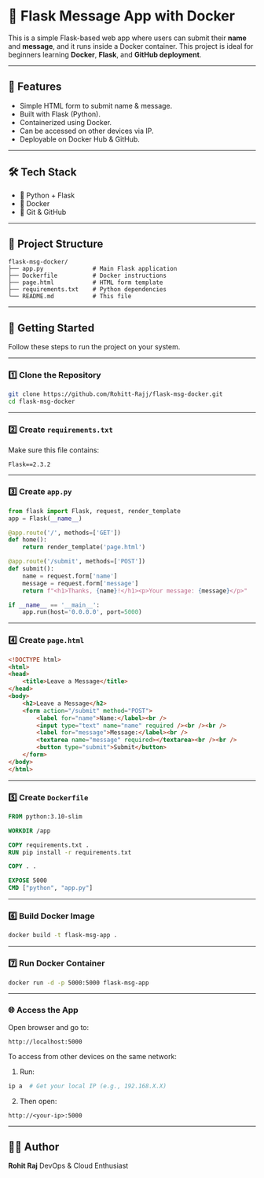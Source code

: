 # 📨 Flask Message App with Docker

This is a simple Flask-based web app where users can submit their **name** and **message**, and it runs inside a Docker container. This project is ideal for beginners learning **Docker**, **Flask**, and **GitHub deployment**.

---

## 📌 Features

* Simple HTML form to submit name & message.
* Built with Flask (Python).
* Containerized using Docker.
* Can be accessed on other devices via IP.
* Deployable on Docker Hub & GitHub.

---

## 🛠️ Tech Stack

* 🐍 Python + Flask
* 🐳 Docker
* 🧰 Git & GitHub

---

## 📁 Project Structure

```
flask-msg-docker/
├── app.py              # Main Flask application
├── Dockerfile          # Docker instructions
├── page.html           # HTML form template
├── requirements.txt    # Python dependencies
└── README.md           # This file
```

---

## 🚀 Getting Started

Follow these steps to run the project on your system.

---

### 1️⃣ Clone the Repository

```bash
git clone https://github.com/Rohitt-Rajj/flask-msg-docker.git
cd flask-msg-docker
```

---

### 2️⃣ Create `requirements.txt`

Make sure this file contains:

```text
Flask==2.3.2
```

---

### 3️⃣ Create `app.py`

```python
from flask import Flask, request, render_template
app = Flask(__name__)

@app.route('/', methods=['GET'])
def home():
    return render_template('page.html')

@app.route('/submit', methods=['POST'])
def submit():
    name = request.form['name']
    message = request.form['message']
    return f"<h1>Thanks, {name}!</h1><p>Your message: {message}</p>"

if __name__ == '__main__':
    app.run(host='0.0.0.0', port=5000)
```

---

### 4️⃣ Create `page.html`

```html
<!DOCTYPE html>
<html>
<head>
    <title>Leave a Message</title>
</head>
<body>
    <h2>Leave a Message</h2>
    <form action="/submit" method="POST">
        <label for="name">Name:</label><br />
        <input type="text" name="name" required /><br /><br />
        <label for="message">Message:</label><br />
        <textarea name="message" required></textarea><br /><br />
        <button type="submit">Submit</button>
    </form>
</body>
</html>
```

---

### 5️⃣ Create `Dockerfile`

```dockerfile
FROM python:3.10-slim

WORKDIR /app

COPY requirements.txt .
RUN pip install -r requirements.txt

COPY . .

EXPOSE 5000
CMD ["python", "app.py"]
```

---

### 6️⃣ Build Docker Image

```bash
docker build -t flask-msg-app .
```

---

### 7️⃣ Run Docker Container

```bash
docker run -d -p 5000:5000 flask-msg-app
```

---

### 🌐 Access the App

Open browser and go to:

```
http://localhost:5000
```

To access from other devices on the same network:

1. Run:

```bash
ip a  # Get your local IP (e.g., 192.168.X.X)
```

2. Then open:

```
http://<your-ip>:5000
```




---

## 🙇‍♂️ Author

**Rohit Raj**
DevOps & Cloud Enthusiast



